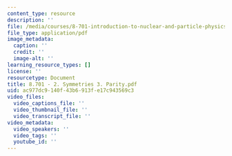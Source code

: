 ```yaml
---
content_type: resource
description: ''
file: /media/courses/8-701-introduction-to-nuclear-and-particle-physics-fall-2020/8701-2-symmetries-3-parity.pdf
file_type: application/pdf
image_metadata:
  caption: ''
  credit: ''
  image-alt: ''
learning_resource_types: []
license: ''
resourcetype: Document
title: 8.701 - 2. Symmetries 3. Parity.pdf
uid: ac977dc9-140f-43b6-913f-e17c943569c3
video_files:
  video_captions_file: ''
  video_thumbnail_file: ''
  video_transcript_file: ''
video_metadata:
  video_speakers: ''
  video_tags: ''
  youtube_id: ''
---
```

